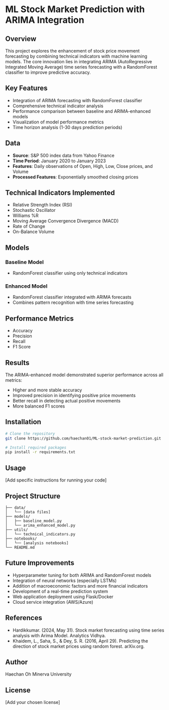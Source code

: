 # ML Stock Market Prediction with ARIMA Integration

## Overview
This project explores the enhancement of stock price movement forecasting by combining technical indicators with machine learning models. The core innovation lies in integrating ARIMA (AutoRegressive Integrated Moving Average) time series forecasting with a RandomForest classifier to improve predictive accuracy.

## Key Features
- Integration of ARIMA forecasting with RandomForest classifier
- Comprehensive technical indicator analysis
- Performance comparison between baseline and ARIMA-enhanced models
- Visualization of model performance metrics
- Time horizon analysis (1-30 days prediction periods)

## Data
- **Source**: S&P 500 index data from Yahoo Finance
- **Time Period**: January 2020 to January 2023
- **Features**: Daily observations of Open, High, Low, Close prices, and Volume
- **Processed Features**: Exponentially smoothed closing prices

## Technical Indicators Implemented
- Relative Strength Index (RSI)
- Stochastic Oscillator
- Williams %R
- Moving Average Convergence Divergence (MACD)
- Rate of Change
- On-Balance Volume

## Models
### Baseline Model
- RandomForest classifier using only technical indicators

### Enhanced Model
- RandomForest classifier integrated with ARIMA forecasts
- Combines pattern recognition with time series forecasting

## Performance Metrics
- Accuracy
- Precision
- Recall
- F1 Score

## Results
The ARIMA-enhanced model demonstrated superior performance across all metrics:
- Higher and more stable accuracy
- Improved precision in identifying positive price movements
- Better recall in detecting actual positive movements
- More balanced F1 scores

## Installation
```bash
# Clone the repository
git clone https://github.com/haechan01/ML-stock-market-prediction.git

# Install required packages
pip install -r requirements.txt
```

## Usage
[Add specific instructions for running your code]

## Project Structure
```
├── data/
│   └── [data files]
├── models/
│   ├── baseline_model.py
│   └── arima_enhanced_model.py
├── utils/
│   └── technical_indicators.py
├── notebooks/
│   └── [analysis notebooks]
└── README.md
```

## Future Improvements
- Hyperparameter tuning for both ARIMA and RandomForest models
- Integration of neural networks (especially LSTMs)
- Addition of macroeconomic factors and more financial indicators
- Development of a real-time prediction system
- Web application deployment using Flask/Docker
- Cloud service integration (AWS/Azure)

## References
- Hardikkumar. (2024, May 31). Stock market forecasting using time series analysis with Arima Model. Analytics Vidhya.
- Khaidem, L., Saha, S., & Dey, S. R. (2016, April 29). Predicting the direction of stock market prices using random forest. arXiv.org.

## Author
Haechan Oh
Minerva University

## License
[Add your chosen license]
